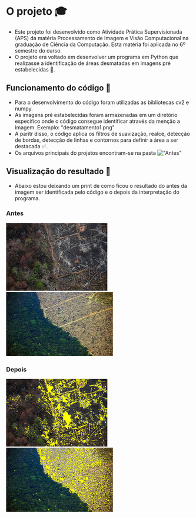 # O projeto 🎓
- Este projeto foi desenvolvido como Atividade Prática Supervisionada (APS) da matéria Processamento de Imagem e Visão Computacional na graduação de Ciência da Computação. Esta matéria foi aplicada no 6º semestre do curso.
- O projeto era voltado em desenvolver um programa em Python que realizasse a identificação de áreas desmatadas em imagens pré estabelecidas 📌.
  
## Funcionamento do código 🚀
- Para o desenvolvimento do código foram utilizadas as bibliotecas cv2 e numpy.
- As imagens pré estabelecidas foram armazenadas em um diretório específico onde o código consegue identificar através da menção a imagem. Exemplo: "desmatamento1.png"
- A paritr disso, o código aplica os filtros de suavização, realce, detecção de bordas, detecção de linhas e contornos para definir a área a ser destacada ✅.
- Os arquivos principais do projetos encontram-se na pasta !["Antes"](https://github.com/guiluzz/Reconhecimento-Python/tree/main/Antes)
  
## Visualização do resultado 👀
- Abaixo estou deixando um print de como ficou o resultado do antes da imagem ser identificada pelo código e o depois da interpretação do programa.

### Antes
![Exemplo 1](https://github.com/guiluzz/Reconhecimento-Python/blob/main/Antes/desmatamento1.png)
![Exemplo 2](https://github.com/guiluzz/Reconhecimento-Python/blob/main/Antes/desmatamento2.png)

### Depois
![Exemplo 1](https://github.com/guiluzz/Reconhecimento-Python/blob/main/Depois/depois%201.png)
![Exemplo 2](https://github.com/guiluzz/Reconhecimento-Python/blob/main/Depois/depois%202.png)
